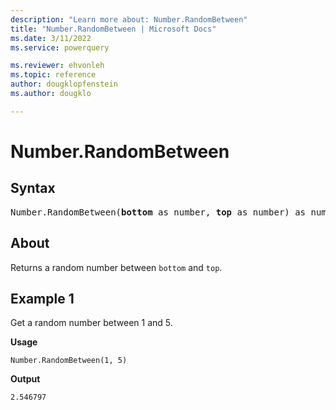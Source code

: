 ```yaml
---
description: "Learn more about: Number.RandomBetween"
title: "Number.RandomBetween | Microsoft Docs"
ms.date: 3/11/2022
ms.service: powerquery

ms.reviewer: ehvonleh
ms.topic: reference
author: dougklopfenstein
ms.author: dougklo

---
```

# Number.RandomBetween

## Syntax

<pre>
Number.RandomBetween(<b>bottom</b> as number, <b>top</b> as number) as number
</pre>
  
## About

Returns a random number between `bottom` and `top`.

## Example 1

Get a random number between 1 and 5.

**Usage**

```powerquery-m
Number.RandomBetween(1, 5)
```

**Output**

`2.546797`
